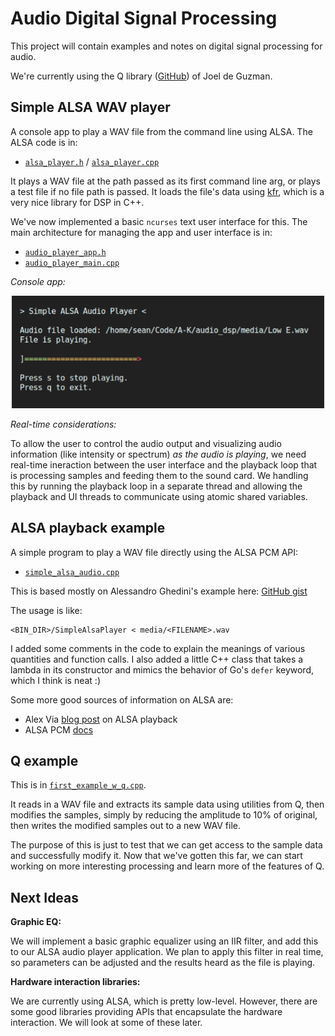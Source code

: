 # Audio Digital Signal Processing

This project will contain examples and notes on
digital signal processing for audio.

We're currently using the Q library
([GitHub](https://github.com/seansovine/audio_dsp))
of Joel de Guzman.

## Simple ALSA WAV player

A console app to play a WAV file from the command line using ALSA. The ALSA code is in:

+ [`alsa_player.h`](src/audio_player/lib/alsa_player.h) / [`alsa_player.cpp`](src/audio_player/lib/alsa_player.cpp)

It plays a WAV file at the path passed as its first command line arg, or
plays a test file if no file path is passed. It loads the file's data using
[kfr](https://github.com/kfrlib/kfr), which is a very nice library for DSP in C++.

We've now implemented a basic `ncurses` text user interface for this.
The main architecture for managing the app and user interface is in:

+ [`audio_player_app.h`](src/audio_player/lib/audio_player_app.h)
+ [`audio_player_main.cpp`](src/audio_player/audio_player_main.cpp)

_Console app:_

<p align="center" margin="20px">
	<img src="images/audio_player.png" alt="drawing" width="500"/>
</p>

_Real-time considerations:_

To allow the user to control the audio output and visualizing
audio information (like intensity or spectrum) *as the audio is playing*, we need
real-time ineraction between the user interface and the playback loop that is
processing samples and feeding them to the sound card. We handling this by
running the playback loop in a separate thread and allowing the
playback and UI threads to communicate using atomic shared variables.

## ALSA playback example

A simple program to play a WAV file directly using the ALSA PCM API:

+ [`simple_alsa_audio.cpp`](src/examples/simple_alsa_audio.cpp)

This is based mostly on Alessandro Ghedini's example here:
[GitHub gist](https://gist.github.com/ghedo/963382/815c98d1ba0eda1b486eb9d80d9a91a81d995283)

The usage is like:

```shell
<BIN_DIR>/SimpleAlsaPlayer < media/<FILENAME>.wav
```

I added some comments in the code to explain the meanings
of various quantities and function calls. I also added a little
C++ class that takes a lambda in its constructor and mimics
the behavior of Go's `defer` keyword, which I think is neat :)

Some more good sources of information on ALSA are:

+ Alex Via [blog post](https://alexvia.com/post/003_alsa_playback/) on ALSA playback
+ ALSA PCM [docs](https://www.alsa-project.org/alsa-doc/alsa-lib/pcm.html)

## Q example

This is in [`first_example_w_q.cpp`](src/examples/first_example_w_q.cpp).

It reads in a WAV file and extracts its sample data
using utilities from Q, then modifies the samples, simply
by reducing the amplitude to 10% of original, then writes
the modified samples out to a new WAV file.

The purpose of this is just to test that we can get access
to the sample data and successfully modify it. Now that
we've gotten this far, we can start working on more interesting
processing and learn more of the features of Q.

## Next Ideas

**Graphic EQ:**

We will implement a basic graphic equalizer using
an IIR filter, and add this to our ALSA audio player application.
We plan to apply this filter in real time,
so parameters can be adjusted and the results heard as the file is playing.

**Hardware interaction libraries:**

We are currently using ALSA, which is pretty low-level. However, there are
some good libraries providing APIs that encapsulate the hardware interaction.
We will look at some of these later.
